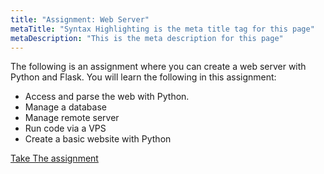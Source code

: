 ```yaml
---
title: "Assignment: Web Server"
metaTitle: "Syntax Highlighting is the meta title tag for this page"
metaDescription: "This is the meta description for this page"
---
```


The following is an assignment where you can create a web server with Python and Flask. You will learn the following in this assignment:

- Access and parse the web with Python.
- Manage a database
- Manage remote server
- Run code via a VPS
- Create a basic website with Python

[Take The assignment](https://classroom.github.com/a/eiYeGHkW)
